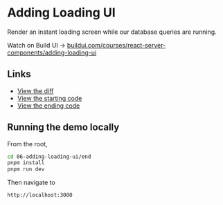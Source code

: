 # Adding Loading UI

Render an instant loading screen while our database queries are running.

Watch on Build UI → [buildui.com/courses/react-server-components/adding-loading-ui](http://buildui.com/series/react-server-components/adding-loading-ui)

## Links

- [View the diff](./lesson.diff)
- [View the starting code](./begin)
- [View the ending code](./end)

## Running the demo locally

From the root,

```sh
cd 06-adding-loading-ui/end
pnpm install
pnpm run dev
```

Then navigate to

```text
http://localhost:3000
```
